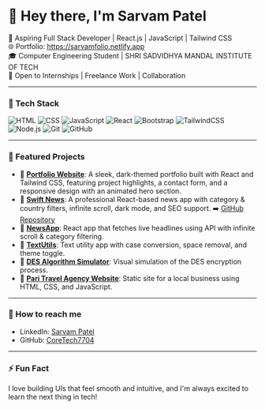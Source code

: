 # 👋 Hey there, I'm Sarvam Patel

🚀 Aspiring Full Stack Developer | React.js | JavaScript | Tailwind CSS  
🌐 Portfolio: https://sarvamfolio.netlify.app <br>
🎓 Computer Engineering Student | SHRI SADVIDHYA MANDAL INSTITUTE OF TECH  
💼 Open to Internships | Freelance Work | Collaboration  

---

### 🔧 Tech Stack
![HTML](https://img.shields.io/badge/-HTML5-E34F26?style=flat&logo=html5&logoColor=fff)
![CSS](https://img.shields.io/badge/-CSS3-1572B6?style=flat&logo=css3)
![JavaScript](https://img.shields.io/badge/-JavaScript-F7DF1E?style=flat&logo=javascript&logoColor=black)
![React](https://img.shields.io/badge/-React-61DAFB?style=flat&logo=react)
![Bootstrap](https://img.shields.io/badge/-Bootstrap-7952B3?style=flat&logo=bootstrap&logoColor=white)
![TailwindCSS](https://img.shields.io/badge/-TailwindCSS-38B2AC?style=flat&logo=tailwind-css)
![Node.js](https://img.shields.io/badge/-Node.js-339933?style=flat&logo=node.js)
![Git](https://img.shields.io/badge/-Git-F05032?style=flat&logo=git)
![GitHub](https://img.shields.io/badge/-GitHub-181717?style=flat&logo=github)

---

### 📌 Featured Projects

- 🔗 [**Portfolio Website**](https://github.com/CoreTech7704/Portfoliosite): A sleek, dark-themed portfolio built with React and Tailwind CSS, featuring project highlights, a contact form, and a responsive design with an animated hero section.
- 🔗 [**Swift News**](https://swiftnews.netlify.app): A professional React-based news app with category & country filters, infinite scroll, dark mode, and SEO support. 
  ➡️ [GitHub Repository](https://github.com/CoreTech7704/swiftnews)
- 🔗 [**NewsApp**](https://github.com/CoreTech7704/newsapp): React app that fetches live headlines using API with infinite scroll & category filtering.
- 🔗 [**TextUtils**](https://github.com/CoreTech7704/TextUtils): Text utility app with case conversion, space removal, and theme toggle.
- 🔗 [**DES Algorithm Simulator**](https://github.com/CoreTech7704/DES_Algorithem): Visual simulation of the DES encryption process.
- 🔗 [**Pari Travel Agency Website**](https://github.com/CoreTech7704/Pari-Agency): Static site for a local business using HTML, CSS, and JavaScript.

---

### 💌 How to reach me
- LinkedIn: [Sarvam Patel](https://www.linkedin.com/in/sarvam-patel-89a414300/)
- GitHub: [CoreTech7704](https://github.com/CoreTech7704)

---

### ⚡ Fun Fact
I love building UIs that feel smooth and intuitive, and I'm always excited to learn the next thing in tech!
